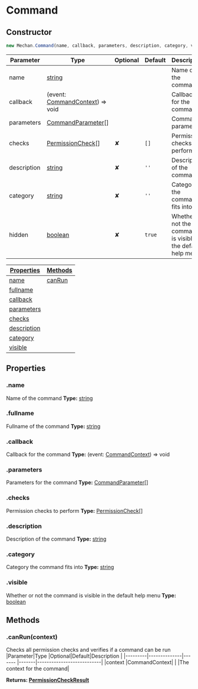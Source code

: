 # Command

## Constructor
```js
new Mechan.Command(name, callback, parameters, description, category, visible, checks);
```
| Parameter   | Type                                                                                                | Optional | Default | Description                                                    |
|-------------|-----------------------------------------------------------------------------------------------------|----------|---------|----------------------------------------------------------------|
| name        | [string](https://developer.mozilla.org/en-US/docs/Web/JavaScript/Reference/Global_Objects/String)   |          |         | Name of the command                                            |
| callback    | (event: [CommandContext](#CommandContext)) => void                                                  |          |         | Callback for the command                                       |
| parameters  | [CommandParameter](#CommandParameter)[]                                                             |          |         | Command parameters                                             |
| checks      | [PermissionCheck](#PermissionCheck)[]                                                               | ✘        |`[]`     | Permission checks to perform                                   |
| description | [string](https://developer.mozilla.org/en-US/docs/Web/JavaScript/Reference/Global_Objects/String)   | ✘        |`''`     | Description of the command                                     |
| category    | [string](https://developer.mozilla.org/en-US/docs/Web/JavaScript/Reference/Global_Objects/String)   | ✘        |`''`     | Category the command fits into                                 |
| hidden      | [boolean](https://developer.mozilla.org/en-US/docs/Web/JavaScript/Reference/Global_Objects/Boolean) | ✘        |`true`   | Whether or not the command is visible in the default help menu |

|[Properties](#CommandBuilder?scrollTo=properties)|[Methods](#CommandBuilder?scrollTo=methods)|
|-------------------------------------------------|-----------------------------------------------|
|[name](#Command?scrollTo=name)                   |[canRun](#Command?scrollTo=canRun)             |
|[fullname](#Command?scrollTo=fullname)           |                                               |
|[callback](#Command?scrollTo=callback)           |                                               |
|[parameters](#Command?scrollTo=parameters)       |                                               |
|[checks](#Command?scrollTo=checks)               |                                               |
|[description](#Command?scrollTo=description)     |                                               |
|[category](#Command?scrollTo=category)           |                                               |
|[visible](#Command?scrollTo=visible)             |                                               |

## Properties
### .name
Name of the command
**Type:** [string](https://developer.mozilla.org/en-US/docs/Web/JavaScript/Reference/Global_Objects/String)

### .fullname
Fullname of the command
**Type:** [string](https://developer.mozilla.org/en-US/docs/Web/JavaScript/Reference/Global_Objects/String)
   
### .callback
Callback for the command
**Type:** (event: [CommandContext](#CommandContext)) => void  
   
### .parameters
Parameters for the command
**Type:** [CommandParameter](#CommandParameter)[]

### .checks
Permission checks to perform
**Type:** [PermissionCheck](#PermissionCheck)[]

### .description
Description of the command
**Type:** [string](https://developer.mozilla.org/en-US/docs/Web/JavaScript/Reference/Global_Objects/String)

### .category
Category the command fits into
**Type:** [string](https://developer.mozilla.org/en-US/docs/Web/JavaScript/Reference/Global_Objects/String)

### .visible
Whether or not the command is visible in the default help menu
**Type:** [boolean](https://developer.mozilla.org/en-US/docs/Web/JavaScript/Reference/Global_Objects/Boolean)

## Methods
<h3 id="canRun"> .canRun(context)</h3>
Checks all permission checks and verifies if a command can be run
|Parameter|Type          |Optional|Default|Description                |
|---------|--------------|------- |-------|---------------------------|
|context  |CommandContext|        |       |The context for the command|

**Returns: [PermissionCheckResult](#PermissionCheckResult)**